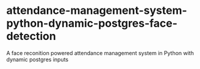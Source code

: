 # attendance-management-system-python-dynamic-postgres-face-detection
A face reconition powered attendance management system in Python with dynamic postgres inputs
